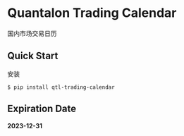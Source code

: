 # Quantalon Trading Calendar

国内市场交易日历

## Quick Start

安装

```
$ pip install qtl-trading-calendar
```

## Expiration Date

**2023-12-31**
